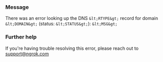 
### Message
There was an error looking up the DNS `&lt;RTYPE&gt;` record for domain `&lt;DOMAIN&gt;` (status: `&lt;STATUS&gt;`): `&lt;MSG&gt;`

### Further help
If you're having trouble resolving this error, please reach out to [support@ngrok.com](mailto:support@ngrok.com?subject=Help%20with%20ERR_NGROK_445)

